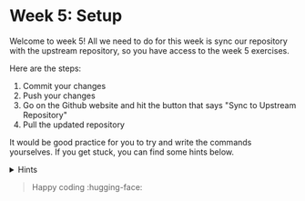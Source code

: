 # Week 5: Setup

Welcome to week 5! All we need to do for this week is sync our repository with the upstream repository, so you have access to the week 5 exercises. 

Here are the steps: 
1. Commit your changes
2. Push your changes 
3. Go on the Github website and hit the button that says "Sync to Upstream Repository"
4. Pull the updated repository 

It would be good practice for you to try and write the commands yourselves. If you get stuck, you can find some hints below. 

<details>
<summary>Hints</summary>

1. Make sure you're in your practical-programming-in-chemistry-exercises folder
2. `git add .` to stage all your changes 
3. `git commit -m "changes so far"`  to commit your changes
4. `git push` to push your changes to remote
5. Go on the Github website. There should be a nice button that says something like "Sync to upstream repository"
6. Go back to your terminal and type `git pull` to get the new exercises. 
</details>

> Happy coding :hugging-face: 